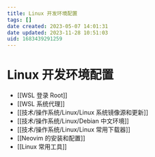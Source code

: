 ```yaml
---
title: Linux 开发环境配置
tags: []
date created: 2023-05-07 14:01:31
date updated: 2023-11-28 10:51:03
uid: 1683439291259
---
```


# Linux 开发环境配置

- [[WSL 登录 Root]]
- [[WSL 系统代理]]
- [[技术/操作系统/Linux/Linux 系统镜像源和更新]]
- [[技术/操作系统/Linux/Debian 中文环境]]
- [[技术/操作系统/Linux/Linux 常用下载器]]
- [[Neovim 的安装和配置]]
- [[Linux 常用工具]]
